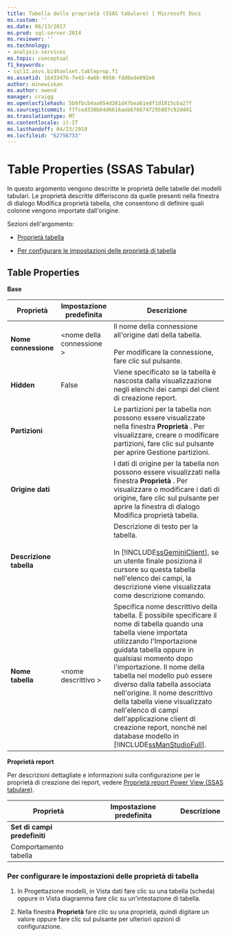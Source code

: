 ```yaml
---
title: Tabella delle proprietà (SSAS tabulare) | Microsoft Docs
ms.custom: ''
ms.date: 06/13/2017
ms.prod: sql-server-2014
ms.reviewer: ''
ms.technology:
- analysis-services
ms.topic: conceptual
f1_keywords:
- sql12.asvs.bidtoolset.tableprop.f1
ms.assetid: 16d3347b-7e43-4a6b-9956-fdd6ede092e6
author: minewiskan
ms.author: owend
manager: craigg
ms.openlocfilehash: 5b9fbcb4aa054d261d47bea61edf1d1815cba27f
ms.sourcegitcommit: f7fced330b64d6616aeb8766747295807c92dd41
ms.translationtype: MT
ms.contentlocale: it-IT
ms.lasthandoff: 04/23/2019
ms.locfileid: "62756733"
---
```

# <a name="table-properties-ssas-tabular"></a>Table Properties (SSAS Tabular)
  In questo argomento vengono descritte le proprietà delle tabelle dei modelli tabulari. Le proprietà descritte differiscono da quelle presenti nella finestra di dialogo Modifica proprietà tabella, che consentono di definire quali colonne vengono importate dall'origine.  
  
 Sezioni dell'argomento:  
  
-   [Proprietà tabella](#bkmk_properties)  
  
-   [Per configurare le impostazioni delle proprietà di tabella](#bkmk_config_prop)  
  
##  <a name="bkmk_properties"></a> Table Properties  
 **Base**  
  
|Proprietà|Impostazione predefinita|Descrizione|  
|--------------|---------------------|-----------------|  
|**Nome connessione**|\<nome della connessione >|Il nome della connessione all'origine dati della tabella.<br /><br /> Per modificare la connessione, fare clic sul pulsante.|  
|**Hidden**|False|Viene specificato se la tabella è nascosta dalla visualizzazione negli elenchi dei campi del client di creazione report.|  
|**Partizioni**||Le partizioni per la tabella non possono essere visualizzate nella finestra **Proprietà** . Per visualizzare, creare o modificare partizioni, fare clic sul pulsante per aprire Gestione partizioni.|  
|**Origine dati**||I dati di origine per la tabella non possono essere visualizzati nella finestra **Proprietà** . Per visualizzare o modificare i dati di origine, fare clic sul pulsante per aprire la finestra di dialogo Modifica proprietà tabella.|  
|**Descrizione tabella**||Descrizione di testo per la tabella.<br /><br /> In [!INCLUDE[ssGeminiClient](../../includes/ssgeminiclient-md.md)], se un utente finale posiziona il cursore su questa tabella nell'elenco dei campi, la descrizione viene visualizzata come descrizione comando.|  
|**Nome tabella**|\<nome descrittivo >|Specifica nome descrittivo della tabella. È possibile specificare il nome di tabella quando una tabella viene importata utilizzando l'Importazione guidata tabella oppure in qualsiasi momento dopo l'importazione. Il nome della tabella nel modello può essere diverso dalla tabella associata nell'origine. Il nome descrittivo della tabella viene visualizzato nell'elenco di campi dell'applicazione client di creazione report, nonché nel database modello in [!INCLUDE[ssManStudioFull](../../includes/ssmanstudiofull-md.md)].|  
  
 **Proprietà report**  
  
 Per descrizioni dettagliate e informazioni sulla configurazione per le proprietà di creazione dei report, vedere [Proprietà report Power View &#40;SSAS tabulare&#41;](properties-ssas-tabular.md).  
  
|Proprietà|Impostazione predefinita|Descrizione|  
|--------------|---------------------|-----------------|  
|**Set di campi predefiniti**|||  
|Comportamento tabella|||  
  
###  <a name="bkmk_config_prop"></a> Per configurare le impostazioni delle proprietà di tabella  
  
1.  In Progettazione modelli, in Vista dati fare clic su una tabella (scheda) oppure in Vista diagramma fare clic su un'intestazione di tabella.  
  
2.  Nella finestra **Proprietà** fare clic su una proprietà, quindi digitare un valore oppure fare clic sul pulsante per ulteriori opzioni di configurazione.  
  
  
